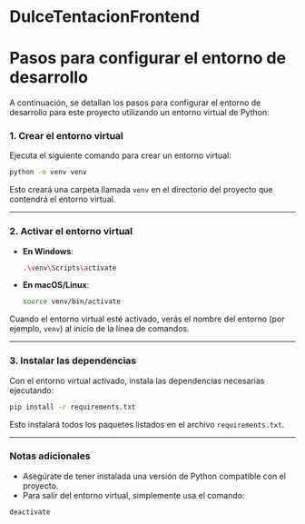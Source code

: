 # DulceTentacionFrontend
# Pasos para configurar el entorno de desarrollo

A continuación, se detallan los pasos para configurar el entorno de desarrollo para este proyecto utilizando un entorno virtual de Python:

### 1. Crear el entorno virtual
Ejecuta el siguiente comando para crear un entorno virtual:

```bash
python -m venv venv
```

Esto creará una carpeta llamada `venv` en el directorio del proyecto que contendrá el entorno virtual.

---

### 2. Activar el entorno virtual

- **En Windows**:

  ```bash
  .\venv\Scripts\activate
  ```

- **En macOS/Linux**:

  ```bash
  source venv/bin/activate
  ```

Cuando el entorno virtual esté activado, verás el nombre del entorno (por ejemplo, `venv`) al inicio de la línea de comandos.

---

### 3. Instalar las dependencias

Con el entorno virtual activado, instala las dependencias necesarias ejecutando:

```bash
pip install -r requirements.txt
```

Esto instalará todos los paquetes listados en el archivo `requirements.txt`.

---

### Notas adicionales
- Asegúrate de tener instalada una versión de Python compatible con el proyecto.
- Para salir del entorno virtual, simplemente usa el comando:
```
deactivate
```
